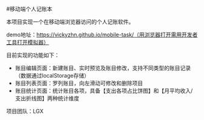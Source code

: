 #移动端个人记账本

本项目实现一个在移动端浏览器访问的个人记账软件。

demo地址：https://vickyzhn.github.io/mobile-task/（用浏览器打开需用开发者工具打开模拟器）

目前实现的功能如下：
* 账目编辑页面：新建账目、实时预览及账目修改，支持不同类型的账目记录（数据通过localStorage存储）
* 账目列表页面：罗列账目，向左滑动可修改和删除项目
* 账目统计页面：统计账目各项，具备【支出各项占比饼图】和【月平均收入/支出折线图】两种统计维度

项目团队：LGX
